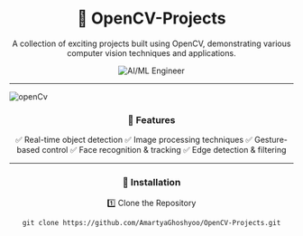 
<div align="center">

# 🚀 OpenCV-Projects
A collection of exciting projects built using OpenCV, demonstrating various computer vision techniques and applications.

</div>
<div align="center">
  <img src="https://media3.giphy.com/media/v1.Y2lkPTc5MGI3NjExMTV5dXlvem0wajFvaXNqdWxtaHRvMjhkb28zanBvNW5xbTJxOWFzYiZlcD12MV9pbnRlcm5hbF9naWZfYnlfaWQmY3Q9Zw/Fs4Fh8g3KxM3PEoGIB/giphy.gif" alt="AI/ML Engineer" />
</div>

---
![openCv](https://media0.giphy.com/media/v1.Y2lkPTc5MGI3NjExeGVqaTh6OWRiMzd6cWZnNmpndWUzOXA2MGJ3YTF0b3ppY3owb2dqdCZlcD12MV9pbnRlcm5hbF9naWZfYnlfaWQmY3Q9Zw/TaYmMYLtP0RvpDzgn4/giphy.gif)

<div align="center">
  
### 📌 Features

✅ Real-time object detection
✅ Image processing techniques
✅ Gesture-based control
✅ Face recognition & tracking
✅ Edge detection & filtering

</div>


---

<div align="center">
  
### 🔧 Installation

1️⃣ Clone the Repository

```git clone https://github.com/AmartyaGhoshyoo/OpenCV-Projects.git```

</div>
